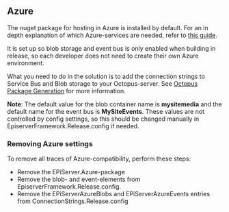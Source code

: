 ## Azure

The nuget package for hosting in Azure is installed by default. For an in depth explanation of which Azure-services are needed, refer to [this guide](http://world.episerver.com/documentation/Items/Developers-Guide/Episerver-CMS/75/Deployment/Deployment-scenarios/Deploying-to-Azure-websites/).

It is set up so blob storage and event bus is only enabled when building in release, so each developer does not need to create their own Azure environment.

What you need to do in the solution is to add the connection strings to Service Bus and Blob storage to your Octopus-server. See [Octopus Package Generation](octopus.html) for more information.

**Note**: The default value for the blob container name is **mysitemedia** and the default name for the event bus is **MySiteEvents**. These values are not controlled by config settings, so this should be changed manually in EpiserverFramework.Release.config if needed.

### Removing Azure settings

To remove all traces of Azure-compatibility, perform these steps:

- Remove the EPiServer.Azure-package
- Remove the blob- and event-elements from EpiserverFramework.Release.config.
- Remove the EPiServerAzureBlobs and EPiServerAzureEvents entries from ConnectionStrings.Release.config 